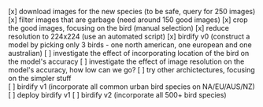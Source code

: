 [x] download images for the new species (to be safe, query for 250 images)
[x] filter images that are garbage (need around 150 good images)
[x] crop the good images, focusing on the bird  (manual selection)
[x] reduce resolution to 224x224 (use an automated script)
[x] birdify v0 (construct a model by picking only 3 birds - one north american, one european and one australian)
[ ] investigate the effect of incorporating location of the bird on the model's accuracy
[ ] investigate the effect of image resolution on the model's accuracy, how low can we go? 
[ ] try other archictectures, focusing on the simpler stuff    
[ ] birdify v1 (incorporate all common urban bird species on NA/EU/AUS/NZ) 
[ ] deploy birdify v1
[ ] birdify v2 (incorporate all 500+ bird species)  